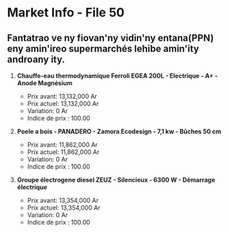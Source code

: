 # Market Info - File 50

## Fantatrao ve ny fiovan'ny vidin'ny entana(PPN) eny amin'ireo supermarchés lehibe amin'ity androany ity.

1. **Chauffe-eau thermodynamique Ferroli EGEA 200L - Electrique - A+ - Anode Magnésium**
   - Prix avant: 13,132,000 Ar
   - Prix actuel: 13,132,000 Ar
   - Variation: 0 Ar
   - Indice de prix : 100.00

2. **Poele a bois - PANADERO - Zamora Ecodesign - 7,1 kw - Bûches 50 cm**
   - Prix avant: 11,862,000 Ar
   - Prix actuel: 11,862,000 Ar
   - Variation: 0 Ar
   - Indice de prix : 100.00

3. **Groupe électrogene diesel ZEUZ - Silencieux - 6300 W - Démarrage électrique**
   - Prix avant: 13,354,000 Ar
   - Prix actuel: 13,354,000 Ar
   - Variation: 0 Ar
   - Indice de prix : 100.00

